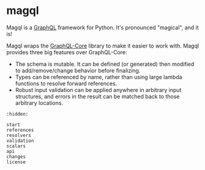 magql
=====

Magql is a [GraphQL][] framework for Python. It's pronounced "magical", and it is!

Magql wraps the [GraphQL-Core][] library to make it easier to work with. Magql
provides three big features over GraphQL-Core:

-   The schema is mutable. It can be defined (or generated) then modified to
    add/remove/change behavior before finalizing.
-   Types can be referenced by name, rather than using large lambda functions to
    resolve forward references.
-   Robust input validation can be applied anywhere in arbitrary input
    structures, and errors in the result can be matched back to those arbitrary
    locations.

[GraphQL]: https://graphql.org
[GraphQL-Core]: https://graphql-core-3.readthedocs.io

```{toctree}
:hidden:

start
references
resolvers
validation
scalars
api
changes
license
```
